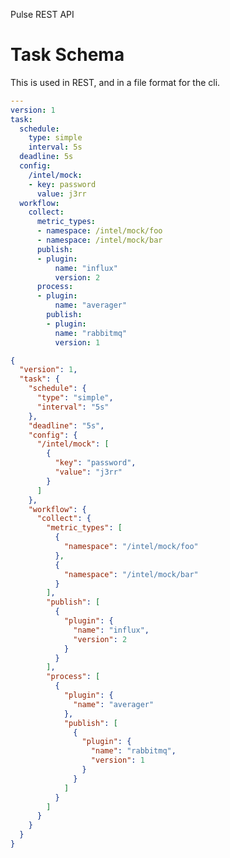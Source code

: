 <!--
http://www.apache.org/licenses/LICENSE-2.0.txt


Copyright 2015 Intel Corporation

Licensed under the Apache License, Version 2.0 (the "License");
you may not use this file except in compliance with the License.
You may obtain a copy of the License at

    http://www.apache.org/licenses/LICENSE-2.0

Unless required by applicable law or agreed to in writing, software
distributed under the License is distributed on an "AS IS" BASIS,
WITHOUT WARRANTIES OR CONDITIONS OF ANY KIND, either express or implied.
See the License for the specific language governing permissions and
limitations under the License.
-->

Pulse REST API


Task Schema
===========

This is used in REST, and in a file format for the cli.

```yaml
---
version: 1
task:
  schedule:
    type: simple
    interval: 5s
  deadline: 5s
  config:
    /intel/mock:
    - key: password
      value: j3rr
  workflow:
    collect:
      metric_types:
      - namespace: /intel/mock/foo
      - namespace: /intel/mock/bar
      publish:
      - plugin:
          name: "influx"
          version: 2
      process:
      - plugin:
          name: "averager"
        publish:
        - plugin:
          name: "rabbitmq"
          version: 1
```

```json
{
  "version": 1,
  "task": {
    "schedule": {
      "type": "simple",
      "interval": "5s"
    },
    "deadline": "5s",
    "config": {
      "/intel/mock": [
        {
          "key": "password",
          "value": "j3rr"
        }
      ]
    },
    "workflow": {
      "collect": {
        "metric_types": [
          {
            "namespace": "/intel/mock/foo"
          },
          {
            "namespace": "/intel/mock/bar"
          }
        ],
        "publish": [
          {
            "plugin": {
              "name": "influx",
              "version": 2
            }
          }
        ],
        "process": [
          {
            "plugin": {
              "name": "averager"
            },
            "publish": [
              {
                "plugin": {
                  "name": "rabbitmq",
                  "version": 1
                }
              }
            ]
          }
        ]
      }
    }
  }
}
```
